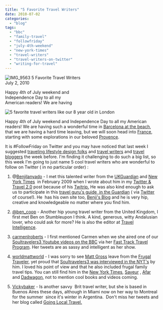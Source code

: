 ```yaml
---
title: "5 Favorite Travel Writers"
date: 2010-07-02
categories: 
  - "blog"
tags: 
  - "bbc"
  - "family-travel"
  - "followfriday"
  - "july-4th-weekend"
  - "new-york-times"
  - "travel-writers"
  - "travel-writers-on-twitter"
  - "writing-for-travel"
---
```


![IMG_9563](https://pub-ac94b3f306b24c0dba4238943c97f2e1.r2.dev/6a00e5502a9507883301348528c691970c.jpg) 5 Favorite Travel Writers  
July 2, 2010

Happy 4th of July weekend and  
Independence Day to all my  
American readers! We are having

  

<!--more-->

![5 favorite travel writers like our 8 year old in London](https://pub-ac94b3f306b24c0dba4238943c97f2e1.r2.dev/6a00e5502a9507883301348528c70e970c.jpg)  

Happy 4th of July weekend and Independence Day to all my American readers! We are having such a wonderful time in [Barcelona at the beach](http://soultravelers3new.local/2007/05/barcelona-beach.html), that we are having a hard time leaving, but we will soon head into [France](https://pub-ac94b3f306b24c0dba4238943c97f2e1.r2.dev/soultravelers3/france/index.html), starting with some explorations in our beloved [Provence](http://soultravelers3new.local/2006/10/good-morning-pr.html).

It is #FollowFriday on Twitter and you may have noticed that last week I suggested [traveling lifestyle design folks](http://soultravelers3new.local/2010/06/location-independent-lifestyle-design-global-nomad-ff-workshifting-4hww-extended-travel-freedom-love.html) and [travel writers](http://soultravelers3new.local/2010/06/travel-blogger-love-followfriday-on-twitter-social-media-best-in-travel.html) and [travel bloggers](http://soultravelers3new.local/2010/06/travel-blogger-love-followfriday-on-twitter-social-media-best-in-travel.html) the week before. I'm finding it challenging to do such a big list, so this week I'm going to just name 5 cool travel writers who are wonderful to follow on Twitter ( in no particular order) :

1) @[Benjilanyado](http://twitter.com/benjilanyado) \- I met this talented writer from the [UKGuardian](http://www.guardian.co.uk/profile/benjilanyado) and [New York Times](http://travel.nytimes.com/2009/12/06/travel/06explorer.html)  in February 2009 when I wrote about him in my [Twitter & Travel 2.0](http://soultravelers3new.local/2009/02/twitter-travel-20.html) post because of his [Twitrip.](http://www.guardian.co.uk/travel/2009/feb/02/paris-twitter-trip-twitrip) He was also kind enough to ask us to participate in this [travel guru's guide  in the Guardian](http://www.guardian.co.uk/travel/2010/jan/03/travel-gurus-2010-guide) ( via [Twitter](http://twitter.com/soultravelers3) of course!). He  has his own site too, [Benji's Blog](http://benjilanyado.wordpress.com/) and he is very hip, creative and knowledgeable no matter where you find him. 

2) [@ben\_coop](http://twitter.com/ben_coop) - Another hip young travel writer from the United Kingdom, I first met Ben on Stumbleupon I think. A kind, generous, witty Andalusian lover, who could ask for more? He is also the editor at [Travel Intelligence](http://www.travelintelligence.com/).

3) [carmenlroberts](http://twitter.com/carmenlroberts) - I first mentioned Carmen when we she aired one of our [Soultravelers3 Youtube videos on the BBC](http://soultravelers3new.local/2010/05/bbc-world-news-featured-soultravelers3-youtube-viral-travel-video-fast-track-bbcnews.html) via her [Fast Track Travel Program](http://news.bbc.co.uk/1/hi/special_report/8710381.stm). Her tweets are as sassy and intelligent as her show.

4) [worldmattworld](http://twitter.com/worldmattworld) \- I was sorry to see [Matt Gross](http://worldmatt.org/) leave from the [Frugal Traveler](http://frugaltraveler.blogs.nytimes.com/2009/11/11/qa-with-jeanne-dee-the-nomadic-family-traveler/), yet proud that [Soultravelers3 was interviewed in the NYT's](http://soultravelers3new.local/2010/02/new-york-times-qa-with-soultravelers3-on-frugal-traveler-nomadic-family-traveler-jeanne-dee.html?cid=6a00e5502a950788330128776cdc93970c) by him. I loved his point of view and that he also included frugal family travel tips. You can still find him in the [New York Times](http://www.nytimes.com/), [Saveur](http://www.saveur.com/) , [Afar](http://www.afar.com/) and [Dadwagon](http://www.dadwagon.com/), not to mention cool books and videos coming.

5) [Vickybaker](http://twitter.com/vickybaker) - Is another savvy  Brit travel writer, but she is based in Buenos Aires these days, although in Miami now on her way to Montreal for the summer  since it's winter in Argentina.  Don't miss her tweets and her blog called [Going Local Travel.](http://www.goinglocaltravel.com/)

